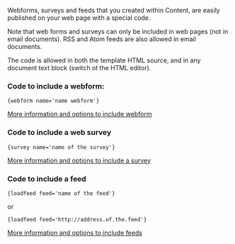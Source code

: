 Webforms, surveys and feeds that you created within Content, are easily
published on your web page with a special code.

Note that web forms and surveys can only be included in web pages (not
in email documents). RSS and Atom feeds are also allowed in email
documents.

The code is allowed in both the template HTML source, and in any
document text block (switch ot the HTML editor).

### Code to include a webform:

`{webform name='name webform'}`

[More information and options to include
webform](./publish-your-web-form.md)

### Code to include a web survey

`{survey name='name of the survey'}`

[More information and options to include a
survey](./publish-a-survey.md)

### Code to include a feed

`{loadfeed feed='name of the feed'}`

or

`{loadfeed feed='http://address.of.the.feed'}`

[More information and options to include
feeds](./the-loadfeed-function.md)
